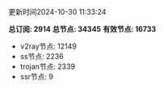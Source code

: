 更新时间2024-10-30 11:33:24

**总订阅: 2914**
**总节点: 34345**
**有效节点: 16733**
- v2ray节点: 12149
- ss节点: 2236
- trojan节点: 2339
- ssr节点: 9
